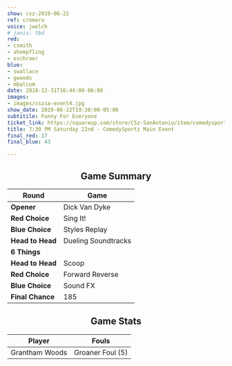 ```yaml
---
show: csz-2019-06-22
ref: cromero
voice: jwelch
# janis: tbd
red:
- csmith
- ahempfling
- eschraer
blue:
- swallace
- gwoods
- mbalcom
date: 2018-12-31T16:44:08-06:00
images:
- images/cszsa-event4.jpg
show_date: 2019-06-22T19:30:00-05:00
subtitile: Funny For Everyone
ticket_link: https://squareup.com/store/CSz-SanAntonio/item/comedysportz-saturday-june-3
title: 7:30 PM Saturday 22nd - ComedySportz Main Event
final_red: 17
final_blue: 43

---
```


<center>

<!-- {{< figure src="/images/matches/csz-2019-06-07_1.jpg" title="Our Volunteer Player Helen helps out during the game of Spelling Bee." >}} -->

## Game Summary

| **Round** | **Game** |
|--------------|------|
| **Opener**       |Dick Van Dyke|
| **Red Choice**   |Sing It!|
| **Blue Choice**  |Styles Replay|
| **Head to Head** |Dueling Soundtracks|
| **6 Things**     |      |
| **Head to Head** |Scoop|
| **Red Choice**   |Forward Reverse|
| **Blue Choice**  |Sound FX|
| **Final Chance** |185|

## Game Stats

| **Player** | **Fouls** |
|--------|-------|
|Grantham Woods|Groaner Foul (5)|

</center>
